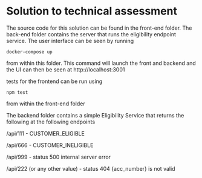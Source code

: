 # Solution to technical assessment

The source code for this solution can be found in the front-end folder. The back-end folder contains the server that runs the eligibility endpoint service. The user interface can be seen by running 

```
docker-compose up
```

from within this folder. This command will launch the front and backend and the UI can then be seen at http://localhost:3001

tests for the frontend can be run using 
```
npm test
```
from within the front-end folder

The backend folder contains a simple Eligibility Service that returns the following at the following endpoints 

/api/111 - CUSTOMER_ELIGIBLE

/api/666 - CUSTOMER_INELIGIBLE

/api/999 - status 500 internal server error

/api/222 (or any other value) - status 404 {acc_number} is not valid 
